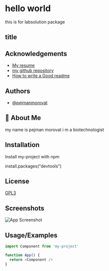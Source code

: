 
# hello world
this is for labsolution package


## title
## Acknowledgements

 - [My resume](https://g.co/kgs/6G2DEq)
 - [my github repository](https://github.com/pejmanmorovat)
 - [How to write a Good readme](https://bulldogjob.com/news/449-how-to-write-a-good-readme-for-your-github-project)


## Authors

- [@pejmanmorovat](https://github.com/pejmanmorovat)


## 🚀 About Me
my name is pejman morovat i m a biotechnologist


## Installation

Install my-project with npm

install.packages("devtools")
    
## License

[GPL3](https://choosealicense.com/licenses/mit/)


## Screenshots

![App Screenshot](https://via.placeholder.com/468x300?text=App+Screenshot+Here)


## Usage/Examples

```javascript
import Component from 'my-project'

function App() {
  return <Component />
}
```

